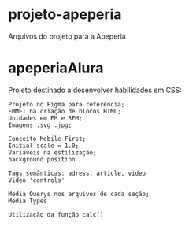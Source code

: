 # projeto-apeperia
Arquivos do projeto para a Apeperia
# apeperiaAlura

Projeto destinado a desenvolver habilidades em CSS:

    Projeto no Figma para referência;
    EMMET na criação de blocos HTML;
    Unidades em EM e REM;
    Imagens .svg .jpg;

    Conceito Mobile-First;
    Initial-scale = 1.0;
    Variáveis na estilização;
    background position

    Tags semânticas: adress, article, video
    Video 'controls'

    Media Querys nos arquivos de cada seção;
    Media Types
    
    Utilização da função calc()

    


